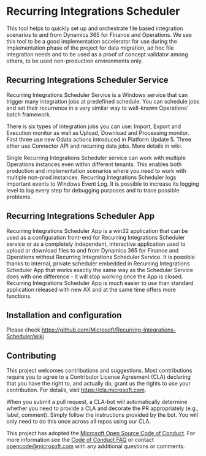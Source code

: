 # Recurring Integrations Scheduler

This tool helps to quickly set up and orchestrate file based integration scenarios to and from Dynamics 365 for Finance and Operations. We see this tool to be a good implementation accelerator for use during the implementation phase of the project for data migration, ad hoc file integration needs and to be used as a proof of concept validator among others, to be used non-production environments only. 

## Recurring Integrations Scheduler Service

Recurring Integrations Scheduler Service is a Windows service that can trigger many integration jobs at predefined schedule. You can schedule jobs and set their recurrence in a very similar way to well-known Operations' batch framework.

There is six types of integration jobs you can use: Import, Export and Execution monitor as well as Upload, Download and Processing monitor. First three use new Odata actions introduced in Platform Update 5. Three other use Connector API and recurring data jobs.
More details in wiki.

Single Recurring Integrations Scheduler service can work with multiple Operations instances even within different tenants. This enables both production and implementation scenarios where you need to work with multiple non-prod instances. Recurring Integrations Scheduler logs important events to Windows Event Log. It is possible to increase its logging level to log every step for debugging purposes and to trace possible problems.

## Recurring Integrations Scheduler App

Recurring Integrations Scheduler App is a win32 application that can be used as a configuration front-end for Recurring Integrations Scheduler service or as a completely independent, interactive application used to upload or download files to and from Dynamics 365 for Finance and Operations without Recurring Integrations Scheduler Service.
It is possible thanks to internal, private scheduler embedded in Recurring Integrations Scheduler App that works exactly the same way as the Scheduler Service does with one difference - it will stop working once the App is closed. Recurring Integrations Scheduler App is much easier to use than standard application released with new AX and at the same time offers more functions.

## Installation and configuration

Please check https://github.com/Microsoft/Recurring-Integrations-Scheduler/wiki

## Contributing

This project welcomes contributions and suggestions.  Most contributions require you to agree to a Contributor License Agreement (CLA) declaring that you have the right to, and actually do, grant us the rights to use your contribution. For details, visit https://cla.microsoft.com.

When you submit a pull request, a CLA-bot will automatically determine whether you need to provide a CLA and decorate the PR appropriately (e.g., label, comment). Simply follow the instructions provided by the bot. You will only need to do this once across all repos using our CLA.

This project has adopted the [Microsoft Open Source Code of Conduct](https://opensource.microsoft.com/codeofconduct/).
For more information see the [Code of Conduct FAQ](https://opensource.microsoft.com/codeofconduct/faq/) or contact [opencode@microsoft.com](mailto:opencode@microsoft.com) with any additional questions or comments.
